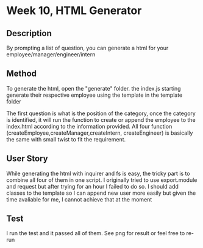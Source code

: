 # Week 10, HTML Generator

## Description

By prompting a list of question, you can generate a html for your employee/manager/engineer/intern

## Method

To generate the html, open the "generate" folder. the index.js starting generate their respective employee using the template in the template folder

The first question is what is the position of the category, once the category is identified, it will run the function to create or append the employee to the index.html according to the information provided. All four function (createEmployee,createManager,createIntern, createEngineer) is basically the same with small twist to fit the requirement.

## User Story

While generating the html with inquirer and fs is easy, the tricky part is to combine all four of them in one script. I originally tried to use export.module and request but after trying for an hour I failed to do so. I should add classes to the template so I can append new user more easily but given the time avaliable for me, I cannot achieve that at the moment

## Test

I run the test and it passed all of them. See png for result or feel free to re-run
